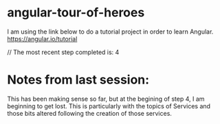 # angular-tour-of-heroes


I am using the link below to do a tutorial project in order to learn Angular.
https://angular.io/tutorial

// The most recent step completed is: 4

# Notes from last session:
This has been making sense so far, but at the begining of step 4, I am beginning to get lost. This is particularly with the topics of
Services and those bits altered following the creation of those services. 
